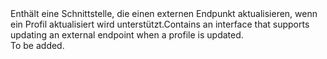 <Namespace Name="Microsoft.Azure.Management.TrafficManager.Fluent.TrafficManagerEndpoint.UpdateExternalEndpoint">
  <Docs>
    <summary><span data-ttu-id="c64be-101">Enthält eine Schnittstelle, die einen externen Endpunkt aktualisieren, wenn ein Profil aktualisiert wird unterstützt.</span><span class="sxs-lookup"><span data-stu-id="c64be-101">Contains an interface that supports updating an external endpoint when a profile is updated.</span></span></summary> 
    <remarks>To be added.</remarks>
  </Docs>
</Namespace>
